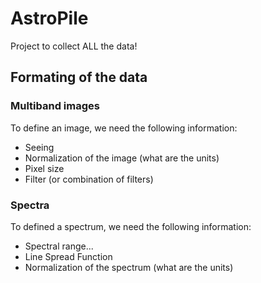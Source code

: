 # AstroPile
Project to collect ALL the data!




## Formating of the data 


### Multiband images

To define an image, we need the following information:
  - Seeing
  - Normalization of the image (what are the units)
  - Pixel size
  - Filter (or combination of filters)


### Spectra 

To defined a spectrum, we need the following information:
  - Spectral range...
  - Line Spread Function
  - Normalization of the spectrum (what are the units)

